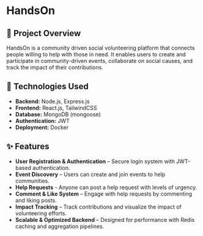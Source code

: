 # HandsOn

## 📌 Project Overview
HandsOn is a community driven social volunteering platform that connects people willing to help with those in need. It enables users to create and participate in community-driven events, collaborate on social causes, and track the impact of their contributions.

## 🚀 Technologies Used
- **Backend:** Node.js, Express.js
- **Frontend:** React.js, TailwindCSS
- **Database:** MongoDB (mongoose)
- **Authentication:** JWT
- **Deployment:** Docker

## ✨ Features
- **User Registration & Authentication** – Secure login system with JWT-based authentication.
- **Event Discovery** – Users can create and join events to help communities.
- **Help Requests** - Anyone can post a help request with levels of urgency.
- **Comment & Like System** – Engage with help requests by commenting and liking posts.
- **Impact Tracking** – Track contributions and visualize the impact of volunteering efforts.
- **Scalable & Optimized Backend** – Designed for performance with Redis caching and aggregation pipelines.


